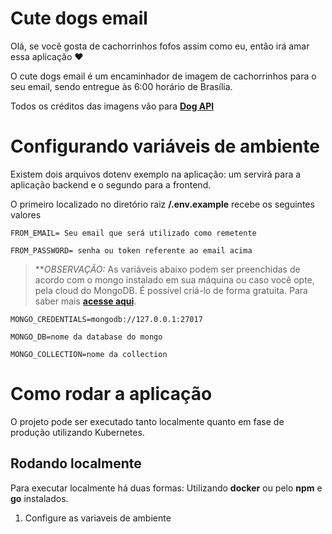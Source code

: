 # Cute dogs email

Olá, se você gosta de cachorrinhos fofos assim como eu, então irá amar essa aplicação ❤️

O cute dogs email é um encaminhador de imagem de cachorrinhos para o seu email, sendo entregue às 6:00 horário de Brasília.

Todos os créditos das imagens vão para **[Dog API](https://dog.ceo/dog-api/)**

# Configurando variáveis de ambiente

Existem dois arquivos dotenv exemplo na aplicação: um servirá para a aplicação backend e o segundo para a frontend.

O primeiro localizado no diretório raiz **/.env.example** recebe os seguintes valores

```
FROM_EMAIL= Seu email que será utilizado como remetente

FROM_PASSWORD= senha ou token referente ao email acima
```

> **_OBSERVAÇÃO:_ As variáveis abaixo podem ser preenchidas de acordo com o mongo instalado em sua máquina ou caso você opte, pela cloud do MongoDB. É possível criá-lo de forma gratuita. Para saber mais **[acesse aqui](https://cloud.mongodb.com/)**.

```
MONGO_CREDENTIALS=mongodb://127.0.0.1:27017

MONGO_DB=nome da database do mongo

MONGO_COLLECTION=nome da collection
```


# Como rodar a aplicação

O projeto pode ser executado tanto localmente quanto em fase de produção utilizando Kubernetes.

## Rodando localmente

Para executar localmente há duas formas:
Utilizando **docker** ou pelo **npm** e **go** instalados.

1. Configure as variaveis de ambiente